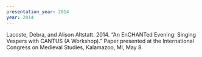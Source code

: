 ```yaml
---
presentation_year: 2014
year: 2014
---
```


Lacoste, Debra, and Alison Altstatt. 2014. “An EnCHANTed Evening: Singing Vespers with CANTUS (A Workshop).” Paper presented at the International Congress on Medieval Studies, Kalamazoo, MI, May 8.